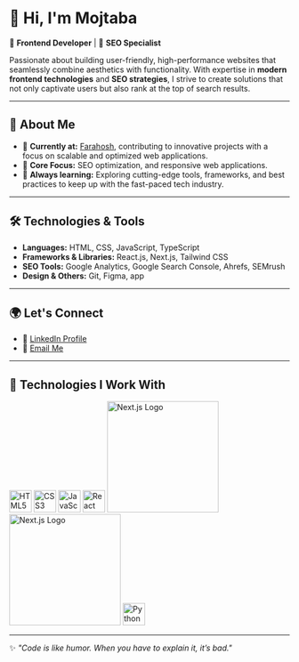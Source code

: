 # 👋 Hi, I'm Mojtaba  

🚀 **Frontend Developer** | 🧩 **SEO Specialist**  

Passionate about building user-friendly, high-performance websites that seamlessly combine aesthetics with functionality. With expertise in **modern frontend technologies** and **SEO strategies**, I strive to create solutions that not only captivate users but also rank at the top of search results.  

---

## 🌟 About Me  
- 💼 **Currently at:** [Farahosh](https://frahosh.com), contributing to innovative projects with a focus on scalable and optimized web applications.  
- 🎯 **Core Focus:** SEO optimization, and responsive web applications.  
- 🌱 **Always learning:** Exploring cutting-edge tools, frameworks, and best practices to keep up with the fast-paced tech industry.  

---

## 🛠 Technologies & Tools  
- **Languages:** HTML, CSS, JavaScript, TypeScript  
- **Frameworks & Libraries:** React.js, Next.js, Tailwind CSS  
- **SEO Tools:** Google Analytics, Google Search Console, Ahrefs, SEMrush  
- **Design & Others:** Git, Figma, app 

---

## 🌍 Let's Connect  
- 💼 [LinkedIn Profile](https://www.linkedin.com/in/mojtaba-baharlouei-4922a62aa/?lipi=urn%3Ali%3Apage%3Ad_flagship3_feed%3BpmLWBsOxQSqdFUTkTYBeNw%3D%3D)  
- 📧 [Email Me](mailto:mojtababarloiee@gmail.com)  

---

## 🚀 Technologies I Work With  
<p align="left">
  <img src="https://cdn.jsdelivr.net/gh/devicons/devicon/icons/html5/html5-original.svg" alt="HTML5" width="40" height="40"/>
  <img src="https://cdn.jsdelivr.net/gh/devicons/devicon/icons/css3/css3-original.svg" alt="CSS3" width="40" height="40"/>
  <img src="https://cdn.jsdelivr.net/gh/devicons/devicon/icons/javascript/javascript-original.svg" alt="JavaScript" width="40" height="40"/>
  <img src="https://cdn.jsdelivr.net/gh/devicons/devicon/icons/react/react-original.svg" alt="React" width="40" height="40"/>
  <img src="https://upload.wikimedia.org/wikipedia/commons/8/8e/Nextjs-logo.svg" alt="Next.js Logo" width="200" />
  <img src="https://upload.wikimedia.org/wikipedia/commons/8/8e/Nextjs-logo.svg" alt="Next.js Logo" width="200" />

  <img src="https://cdn.jsdelivr.net/gh/devicons/devicon/icons/python/python-original.svg" alt="Python" width="40" height="40"/>
</p>  

---

✨ *"Code is like humor. When you have to explain it, it’s bad."*  
